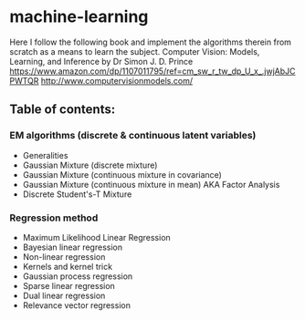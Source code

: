 # machine-learning

Here I follow the following book and implement the algorithms therein from scratch as a means to learn the subject.
Computer Vision: Models, Learning, and Inference by Dr Simon J. D. Prince https://www.amazon.com/dp/1107011795/ref=cm_sw_r_tw_dp_U_x_.jwjAbJCPWTQR
http://www.computervisionmodels.com/

## Table of contents:

### EM algorithms (discrete & continuous latent variables)
  - Generalities
  - Gaussian Mixture (discrete mixture) 
  - Gaussian Mixture (continuous mixture in covariance)
  - Gaussian Mixture (continuous mixture in mean) AKA Factor Analysis
  - Discrete Student's-T Mixture

### Regression method
  - Maximum Likelihood Linear Regression
  - Bayesian linear regression
  - Non-linear regression
  - Kernels and kernel trick
  - Gaussian process regression
  - Sparse linear regression
  - Dual linear regression
  - Relevance vector regression
